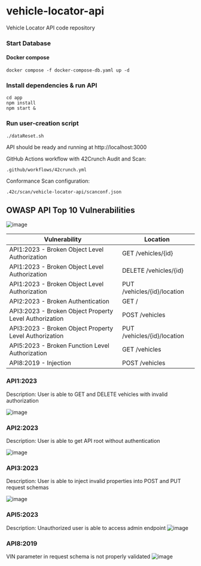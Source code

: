 # vehicle-locator-api
Vehicle Locator API code repository

### Start Database
#### Docker compose
```
docker compose -f docker-compose-db.yaml up -d
```

### Install dependencies & run API
```
cd app
npm install
npm start &
```

### Run user-creation script
```
./dataReset.sh
```

API should be ready and running at http://localhost:3000

GitHub Actions workflow with 42Crunch Audit and Scan:
```
.github/workflows/42crunch.yml
```
Conformance Scan configuration:
```
.42c/scan/vehicle-locator-api/scanconf.json
```

## OWASP API Top 10 Vulnerabilities

![image](https://github.com/user-attachments/assets/1149d806-6418-4af4-96c2-e04f832010a1)

| Vulnerability                                           | Location                      |
| ------------------------------------------------------- | ----------------------------- |
| API1:2023 - Broken Object Level Authorization           | GET /vehicles/{id}            |
| API1:2023 - Broken Object Level Authorization           | DELETE /vehicles/{id}         |
| API1:2023 - Broken Object Level Authorization           | PUT /vehicles/{id}/location   |
| API2:2023 - Broken Authentication                       | GET /                         |
| API3:2023 - Broken Object Property Level Authorization  | POST /vehicles                |
| API3:2023 - Broken Object Property Level Authorization  | PUT /vehicles/{id}/location   |
| API5:2023 - Broken Function Level Authorization         | GET /vehicles                 |
| API8:2019 - Injection                                   | POST /vehicles                |

### API1:2023
Description: User is able to GET and DELETE vehicles with invalid authorization

![image](https://github.com/user-attachments/assets/9f4f0786-f519-4aa9-937c-24910f235476)

### API2:2023
Description: User is able to get API root without authentication

![image](https://github.com/user-attachments/assets/934ae725-6065-43f4-bd1d-82df576b9470)

### API3:2023
Description: User is able to inject invalid properties into POST and PUT request schemas

![image](https://github.com/user-attachments/assets/c867542f-0e01-41ac-929a-887f10d120fa)

### API5:2023
Description: Unauthorized user is able to access admin endpoint
![image](https://github.com/user-attachments/assets/079324e8-432c-462d-87fb-742298b3addb)

### API8:2019
VIN parameter in request schema is not properly validated
![image](https://github.com/user-attachments/assets/ee9f19dc-d89f-4723-ace3-cc4169253aa2)

